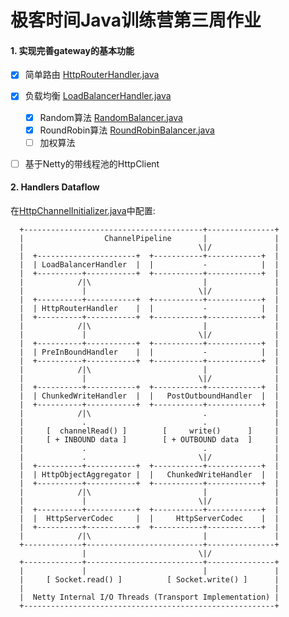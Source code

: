 极客时间Java训练营第三周作业
=========================

#### 1. 实现完善gateway的基本功能
* [x] 简单路由 [HttpRouterHandler.java](./src/main/java/gw/netty/router/HttpRouterHandler.java)
* [x] 负载均衡 [LoadBalancerHandler.java](./src/main/java/gw/netty/balancer/LoadBalancerHandler.java)
    * [x] Random算法 [RandomBalancer.java](./src/main/java/gw/netty/balancer/RandomBalancer.java)
    * [x] RoundRobin算法 [RoundRobinBalancer.java](./src/main/java/gw/netty/balancer/RoundRobinBalancer.java)
    * [ ] 加权算法
* [ ] 基于Netty的带线程池的HttpClient


#### 2. Handlers Dataflow

在[HttpChannelInitializer.java](./src/main/java/gw/netty/http/HttpChannelInitializer.java)中配置:

```text
  +----------------------------------------+---------------+
  |                  ChannelPipeline       |               |
  |                                       \|/              |
  |  +----------------------+  +-----------+------------+  |
  |  | LoadBalancerHandler  |  |           -            |  |
  |  +----------+-----------+  +-----------+------------+  |
  |            /|\                         |               |
  |             |                         \|/              |
  |  +----------+-----------+  +-----------+------------+  |
  |  | HttpRouterHandler    |  |           -            |  |
  |  +----------+-----------+  +-----------+------------+  |
  |            /|\                         |               |
  |             |                         \|/              |
  |  +----------+-----------+  +-----------+------------+  |
  |  | PreInBoundHandler    |  |           -            |  |
  |  +----------+-----------+  +-----------+------------+  |
  |            /|\                         |               |
  |             |                         \|/              |
  |  +----------+-----------+  +-----------+------------+  |
  |  | ChunkedWriteHandler  |  |   PostOutboundHandler  |  |
  |  +----------+-----------+  +-----------+------------+  |
  |            /|\                         .               |
  |             .                          .               |
  |     [  channelRead() ]        [     write()      ]     |
  |     [ + INBOUND data ]        [ + OUTBOUND data  ]     |
  |             .                          .               |
  |             .                         \|/              |
  |  +----------+-----------+  +-----------+------------+  |
  |  | HttpObjectAggregator |  |   ChunkedWriteHandler  |  |
  |  +----------+-----------+  +-----------+------------+  |
  |            /|\                         |               |
  |             |                         \|/              |
  |  +----------+-----------+  +-----------+------------+  |
  |  |  HttpServerCodec     |  |     HttpServerCodec    |  |
  |  +----------+-----------+  +-----------+------------+  |
  |            /|\                         |               |
  +-------------+--------------------------+---------------+
                |                         \|/
  +-------------+--------------------------+---------------+
  |             |                          |               |
  |     [ Socket.read() ]          [ Socket.write() ]      |
  |                                                        |
  |  Netty Internal I/O Threads (Transport Implementation) |
  +--------------------------------------------------------+
```

